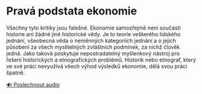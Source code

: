 # Pravá podstata ekonomie

<speak>
<prosody rate="95%" pitch="+0%">
<emphasis level="strong">Všechny tyto kritiky jsou falešné</emphasis>. Ekonomie samozřejmě není součástí historie ani žádné jiné historické vědy. <emphasis level="strong">Je to teorie veškerého lidského jednání, všeobecná věda o neměnných kategoriích jednání a o jejich působení za všech myslitelných zvláštních podmínek, za nichž člověk jedná</emphasis>. Jako taková <emphasis level="moderate">poskytuje nepostradatelný myšlenkový nástroj pro řešení historických a etnografických problémů</emphasis>. <emphasis level="strong">Historik nebo etnograf, který ve své práci nevyužívá všech výhod výsledků ekonomie, dělá svou práci špatně</emphasis>.
</prosody>
</speak>

[🔊 Poslechnout audio](/data/7-paragraphs/audio/chapter_54/para_013-Vechny-tyto-kritiky-jsou-falen-Ekonomie-samoz.mp3) 